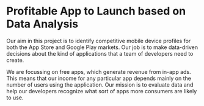 # Profitable App to Launch based on Data Analysis
Our aim in this project is to identify competitive mobile device profiles for both the App Store and Google Play markets. Our job is to make data-driven decisions about the kind of applications that a team of developers need to create.

We are focussing on free apps, which generate revenue from in-app ads. This means that our income for any particular app depends mainly on the number of users using the application. Our mission is to evaluate data and help our developers recognize what sort of apps more consumers are likely to use. 
